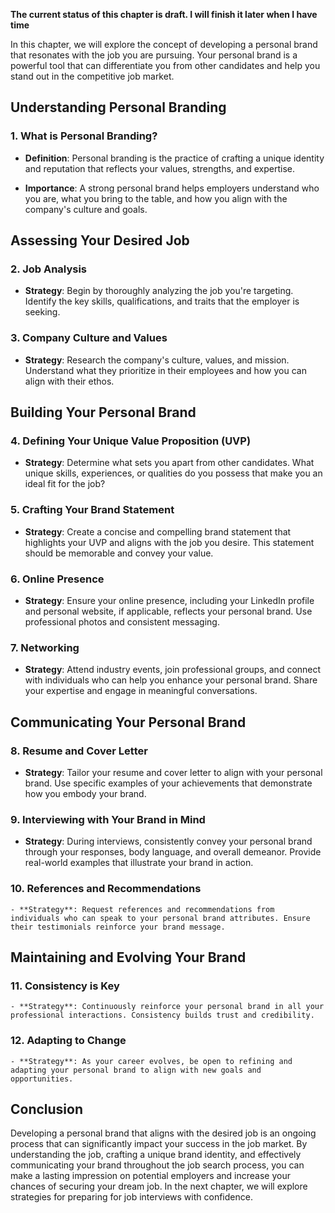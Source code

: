 **The current status of this chapter is draft. I will finish it later when I have time**

In this chapter, we will explore the concept of developing a personal brand that resonates with the job you are pursuing. Your personal brand is a powerful tool that can differentiate you from other candidates and help you stand out in the competitive job market.

Understanding Personal Branding
-------------------------------

### 1. **What is Personal Branding?**

* **Definition**: Personal branding is the practice of crafting a unique identity and reputation that reflects your values, strengths, and expertise.

* **Importance**: A strong personal brand helps employers understand who you are, what you bring to the table, and how you align with the company's culture and goals.

Assessing Your Desired Job
--------------------------

### 2. **Job Analysis**

* **Strategy**: Begin by thoroughly analyzing the job you're targeting. Identify the key skills, qualifications, and traits that the employer is seeking.

### 3. **Company Culture and Values**

* **Strategy**: Research the company's culture, values, and mission. Understand what they prioritize in their employees and how you can align with their ethos.

Building Your Personal Brand
----------------------------

### 4. **Defining Your Unique Value Proposition (UVP)**

* **Strategy**: Determine what sets you apart from other candidates. What unique skills, experiences, or qualities do you possess that make you an ideal fit for the job?

### 5. **Crafting Your Brand Statement**

* **Strategy**: Create a concise and compelling brand statement that highlights your UVP and aligns with the job you desire. This statement should be memorable and convey your value.

### 6. **Online Presence**

* **Strategy**: Ensure your online presence, including your LinkedIn profile and personal website, if applicable, reflects your personal brand. Use professional photos and consistent messaging.

### 7. **Networking**

* **Strategy**: Attend industry events, join professional groups, and connect with individuals who can help you enhance your personal brand. Share your expertise and engage in meaningful conversations.

Communicating Your Personal Brand
---------------------------------

### 8. **Resume and Cover Letter**

* **Strategy**: Tailor your resume and cover letter to align with your personal brand. Use specific examples of your achievements that demonstrate how you embody your brand.

### 9. **Interviewing with Your Brand in Mind**

* **Strategy**: During interviews, consistently convey your personal brand through your responses, body language, and overall demeanor. Provide real-world examples that illustrate your brand in action.

### 10. **References and Recommendations**

    - **Strategy**: Request references and recommendations from individuals who can speak to your personal brand attributes. Ensure their testimonials reinforce your brand message.

Maintaining and Evolving Your Brand
-----------------------------------

### 11. **Consistency is Key**

    - **Strategy**: Continuously reinforce your personal brand in all your professional interactions. Consistency builds trust and credibility.

### 12. **Adapting to Change**

    - **Strategy**: As your career evolves, be open to refining and adapting your personal brand to align with new goals and opportunities.

Conclusion
----------

Developing a personal brand that aligns with the desired job is an ongoing process that can significantly impact your success in the job market. By understanding the job, crafting a unique brand identity, and effectively communicating your brand throughout the job search process, you can make a lasting impression on potential employers and increase your chances of securing your dream job. In the next chapter, we will explore strategies for preparing for job interviews with confidence.
